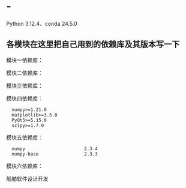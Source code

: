 # -

Python 3.12.4、conda 24.5.0

## 各模块在这里把自己用到的依赖库及其版本写一下

模块一依赖库：

模块二依赖库：

模块三依赖库：

模块四依赖库：  

      numpy>=1.21.0
      matplotlib>=3.5.0
      PyQt5>=5.15.0
      scipy>=1.7.0

模块五依赖库：

      numpy                      2.3.4
      numpy-base                 2.3.3

模块六依赖库：

船舶软件设计开发
